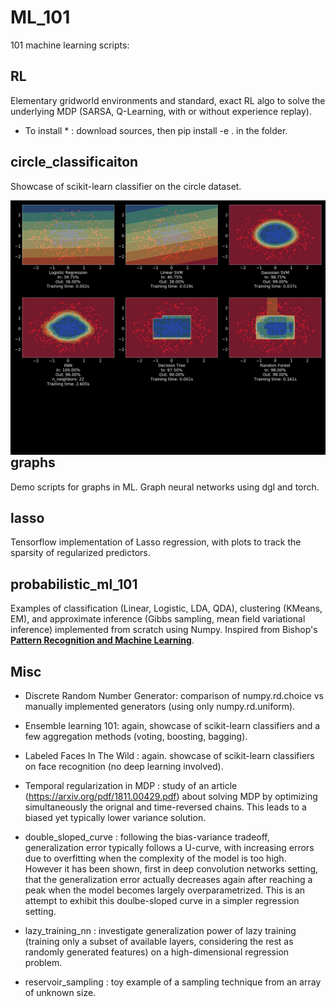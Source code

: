 # ML_101

101 machine learning scripts:

## RL 

Elementary gridworld environments and standard, exact RL algo to solve the underlying MDP (SARSA, Q-Learning, with or without experience replay).

* To install * : download sources, then pip install -e . in the folder.

## circle_classificaiton

Showcase of scikit-learn classifier on the circle dataset.

<img src="./circle_classification/circular_classification_no_noise.jpg"
     style="float: left; margin-right: 10px;" />
     
## graphs

Demo scripts for graphs in ML. Graph neural networks using dgl and torch.

## lasso 

Tensorflow implementation of Lasso regression, with plots to track the sparsity of regularized predictors.

## probabilistic_ml_101

Examples of classification (Linear, Logistic, LDA, QDA), clustering (KMeans, EM), and approximate inference (Gibbs sampling, mean field variational inference) implemented from scratch using Numpy. Inspired from Bishop's [**Pattern Recognition and Machine Learning**](https://www.microsoft.com/en-us/research/uploads/prod/2006/01/Bishop-Pattern-Recognition-and-Machine-Learning-2006.pdf).

## Misc

* Discrete Random Number Generator: comparison of numpy.rd.choice vs manually implemented generators (using only numpy.rd.uniform).

* Ensemble learning 101: again, showcase of scikit-learn classifiers and a few aggregation methods (voting, boosting, bagging).

* Labeled Faces In The Wild : again. showcase of scikit-learn classifiers on face recognition (no deep learning involved).

* Temporal regularization in MDP : study of an article (https://arxiv.org/pdf/1811.00429.pdf) about solving MDP by optimizing simultaneously the orignal and time-reversed chains. This leads to a biased yet typically lower variance solution.

* double_sloped_curve : following the bias-variance tradeoff, generalization error typically follows a U-curve, with increasing errors due to overfitting when the complexity of the model is too high. However it has been shown, first in deep convolution networks setting, that the generalization error actually decreases again after reaching a peak when the model becomes largely overparametrized. This is an attempt to exhibit this doulbe-sloped curve in a simpler regression setting. 

* lazy_training_nn : investigate generalization power of lazy training (training only a subset of available layers, considering the rest as randomly generated features) on a high-dimensional regression problem.

* reservoir_sampling : toy example of a sampling technique from an array of unknown size.
